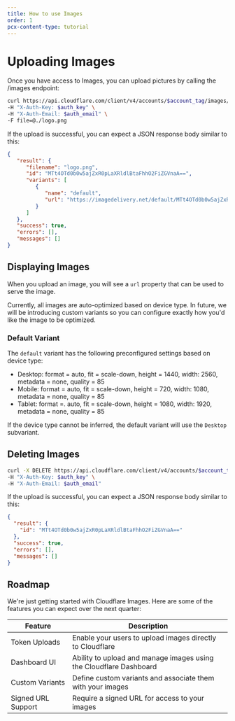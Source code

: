 ```yaml
---
title: How to use Images
order: 1
pcx-content-type: tutorial
---
```


# Uploading Images

Once you have access to Images, you can upload pictures by calling the /images endpoint:

```bash
curl https://api.cloudflare.com/client/v4/accounts/$account_tag/images/v1 \
-H "X-Auth-Key: $auth_key" \
-H "X-Auth-Email: $auth_email" \
-F file=@./logo.png
```

If the upload is successful, you can expect a JSON response body similar to this:

```json
{
   "result": {
      "filename": "logo.png",
      "id": "MTt4OTd0b0w5ajZxR0pLaXRldlBtaFhhO2FiZGVnaA==",
      "variants": [
         {
            "name": "default",
            "url": "https://imagedelivery.net/default/MTt4OTd0b0w5ajZxR0pLaXRldlBtaFhhO2FiZGVnaA=="
         }
      ]
   },
   "success": true,
   "errors": [],
   "messages": []
}
```

## Displaying Images

When you upload an image, you will see a `url` property that can be used to serve the image.
  
Currently, all images are auto-optimized based on device type. In future, we will be introducing custom variants so you can configure exactly how you'd like the image to be optimized.

### Default Variant
The `default` variant has the following preconfigured settings based on device type:
   
   * Desktop: format = auto, fit = scale-down, height = 1440, width: 2560, metadata = none, quality = 85
   * Mobile: format = auto, fit = scale-down, height = 720, width: 1080, metadata = none, quality = 85
   * Tablet: format =. auto, fit = scale-down, height = 1080, width: 1920, metadata = none, quality = 85

If the device type cannot be inferred, the default variant will use the `Desktop` subvariant.

## Deleting Images
```bash
curl -X DELETE https://api.cloudflare.com/client/v4/accounts/$account_tag/images/v1/MTt4OTd0b0w5ajZxR0pLaXRldlBtaFhhO2FiZGVnaA== \
-H "X-Auth-Key: $auth_key" \
-H "X-Auth-Email: $auth_email"

```

If the upload is successful, you can expect a JSON response body similar to this:

```json
{
  "result": {
    "id": "MTt4OTd0b0w5ajZxR0pLaXRldlBtaFhhO2FiZGVnaA=="
  },
  "success": true,
  "errors": [],
  "messages": []
}
```

## Roadmap

We're just getting started with Cloudflare Images. Here are some of the features you can expect over the next quarter:

<TableWrap>

| Feature | Description |
|------------------|-------------|
| Token Uploads | Enable your users to upload images directly to Cloudflare |
| Dashboard UI | Ability to upload and manage images using the Cloudflare Dashboard |
| Custom Variants | Define custom variants and associate them with your images |
| Signed URL Support | Require a signed URL for access to your images |

</TableWrap>